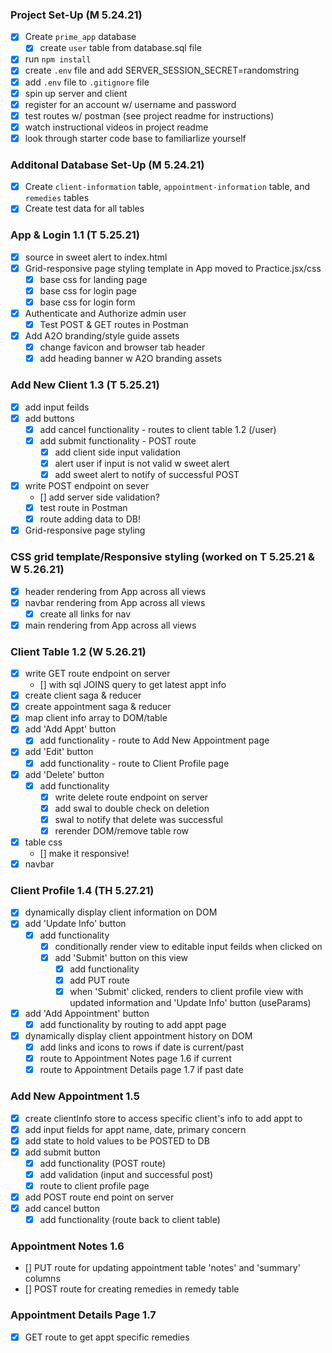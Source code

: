 ### Project Set-Up (M 5.24.21)
- [x] Create `prime_app` database 
    - [x] create `user` table from database.sql file
- [x] run `npm install`
- [x] create `.env` file and add SERVER_SESSION_SECRET=randomstring
- [x] add `.env` file to `.gitignore` file
- [x] spin up server and client
- [x] register for an account w/ username and password
- [x] test routes w/ postman (see project readme for instructions)
- [x] watch instructional videos in project readme
- [x] look through starter code base to familiarlize yourself

### Additonal Database Set-Up (M 5.24.21)
- [x] Create `client-information` table, `appointment-information` table, and `remedies` tables 
- [x] Create test data for all tables 

### App & Login 1.1 (T 5.25.21)
- [x] source in sweet alert to index.html
- [x] Grid-responsive page styling template in App moved to Practice.jsx/css
    - [x] base css for landing page
    - [x] base css for login page
    - [x] base css for login form
- [x] Authenticate and Authorize admin user 
    - [x] Test POST & GET routes in Postman
- [x] Add A2O branding/style guide assets
    - [x] change favicon and browser tab header
    - [x] add heading banner w A2O branding assets 

### Add New Client 1.3 (T 5.25.21)
- [x] add input feilds
- [x] add buttons
    - [x] add cancel functionality - routes to client table 1.2 (/user)
    - [x] add submit functionality - POST route
        - [x] add client side input validation
        - [x] alert user if input is not valid w sweet alert
        - [x] add sweet alert to notify of successful POST
- [x] write POST endpoint on sever
    - [] add server side validation? 
    - [x] test route in Postman
    - [x] route adding data to DB!
- [x] Grid-responsive page styling

### CSS grid template/Responsive styling (worked on T 5.25.21 & W 5.26.21)
- [x] header rendering from App across all views
- [x] navbar rendering from App across all views
    - [x] create all links for nav
- [x] main rendering from App across all views

### Client Table 1.2 (W 5.26.21)
- [x] write GET route endpoint on server
    - [] with sql JOINS query to get latest appt info
- [x] create client saga & reducer
- [x] create appointment saga & reducer
- [x] map client info array to DOM/table 
- [x] add 'Add Appt' button
    - [x] add functionality - route to Add New Appointment page 
- [x] add 'Edit' button
    - [x] add functionality - route to Client Profile page 
- [x] add 'Delete' button
    - [x] add functionality
        - [x] write delete route endpoint on server
        - [x] add swal to double check on deletion
        - [x] swal to notify that delete was successful
        - [x] rerender DOM/remove table row
- [x] table css
    - [] make it responsive!
- [x] navbar

### Client Profile 1.4 (TH 5.27.21)
- [x] dynamically display client information on DOM
- [x] add 'Update Info' button
    - [x] add functionality
        - [x] conditionally render view to editable input feilds when clicked on
        - [x] add 'Submit' button on this view
            - [x] add functionality 
            - [x] add PUT route
            - [x] when 'Submit' clicked, renders to client profile view with updated information and 'Update Info' button (useParams)
- [x] add 'Add Appointment' button
    - [x] add functionality by routing to add appt page
- [x] dynamically display client appointment history on DOM
    - [x] add links and icons to rows if date is current/past
    - [x] route to Appointment Notes page 1.6 if current
    - [x] route to Appointment Details page 1.7 if past date

### Add New Appointment 1.5 
- [x] create clientInfo store to access specific client's info to add appt to
- [x] add input fields for appt name, date, primary concern
- [x] add state to hold values to be POSTED to DB
- [x] add submit button
    - [x] add functionality (POST route)
    - [x] add validation (input and successful post)
    - [x] route to client profile page
- [x] add POST route end point on server
- [x] add cancel button
    - [x] add functionality (route back to client table)

### Appointment Notes 1.6 
- [] PUT route for updating appointment table 'notes' and 'summary' columns
- [] POST route for creating remedies in remedy table

### Appointment Details Page 1.7 
- [x] GET route to get appt specific remedies
